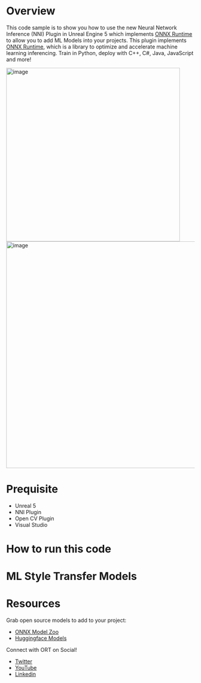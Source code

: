 # Overview
This code sample is to show you how to use the new Neural Network Inference (NNI) Plugin in Unreal Engine 5 which implements [ONNX Runtime]() to allow you to add ML Models into your projects. This plugin implements [ONNX Runtime](https://onnxruntime.ai/docs/), which is a library to optimize and accelerate machine learning inferencing. Train in Python, deploy with C++, C#,  Java, JavaScript and more!


<img width="464" alt="image" src="https://user-images.githubusercontent.com/46505951/159554721-a8db2b64-ee6e-416f-8008-aa08c077b177.png">
 
<img width="606" alt="image" src="https://user-images.githubusercontent.com/46505951/159556124-9e714170-c4c1-40e2-ac85-20e214912eb0.png">



# Prequisite
- Unreal 5
- NNI Plugin
- Open CV Plugin
- Visual Studio

# How to run this code


# ML Style Transfer Models

# Resources

Grab open source models to add to your project:
- [ONNX Model Zoo](https://github.com/onnx/models)
- [Huggingface Models](https://huggingface.co/models)

Connect with ORT on Social!

- [Twitter](https://twitter.com/onnxruntime)
- [YouTube](https://www.youtube.com/onnxruntime)
- [Linkedin](https://www.linkedin.com/company/77691267/admin/)



